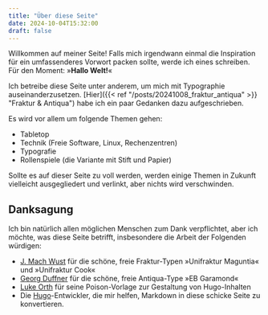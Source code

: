 ```yaml
---
title: "Über diese Seite"
date: 2024-10-04T15:32:00
draft: false
---
```


Willkommen auf meiner Seite! Falls mich irgendwann einmal die Inspiration für ein umfassenderes Vorwort packen sollte, werde ich eines schreiben. Für den Moment: »**Hallo Welt!**«


Ich betreibe diese Seite unter anderem, um mich mit Typographie auseinanderzusetzen. [Hier]({{< ref "/posts/20241008_fraktur_antiqua" >}} "Fraktur & Antiqua") habe ich ein paar Gedanken dazu aufgeschrieben.

Es wird vor allem um folgende Themen gehen:

- Tabletop
- Technik (Freie Software, Linux, Rechenzentren)
- Typografie
- Rollenspiele (die Variante mit Stift und Papier)

Sollte es auf dieser Seite zu voll werden, werden einige Themen in Zukunft vielleicht ausgegliedert und verlinkt, aber nichts wird verschwinden.

## Danksagung
Ich bin natürlich allen möglichen Menschen zum Dank verpflichtet, aber ich möchte, was diese Seite betrifft, insbesondere die Arbeit der Folgenden würdigen:

- [J. Mach Wust](https://unifraktur.sourceforge.net/) für die schöne, freie Fraktur-Typen »Unifraktur Maguntia« und »Unifraktur Cook«
- [Georg Duffner](http://www.georgduffner.at/ebgaramond/de/index.html) für die schöne, freie Antiqua-Type »EB Garamond«
- [Luke Orth](https://lukeorth.com/) für seine Poison-Vorlage zur Gestaltung von Hugo-Inhalten 
- Die [Hugo](https://gohugo.io/)-Entwickler, die mir helfen, Markdown in diese schicke Seite zu konvertieren. 

